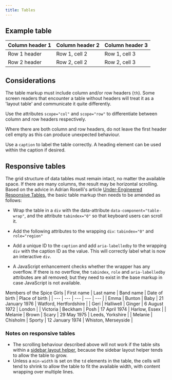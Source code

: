```yaml
---
title: Tables
---
```

Example table
-------------

| Column header 1 | Column header 2 | Column header 3 |
| --- | --- | --- |
| Row 1 header | Row 1, cell 2 | Row 1, cell 3 |
| Row 2 header | Row 2, cell 2 | Row 2, cell 3 |

Considerations
--------------

The table markup must include column and/or row headers (`th`). Some screen readers that encounter a table without headers will treat it as a 'layout table' and communicate it quite differently.

Use the attributes `scope="col"` and `scope="row"` to differentiate between column and row headers respectively.

Where there are both column and row headers, do not leave the first header cell empty as this can produce unexpected behaviour.

Use a `caption` to label the table correctly. A heading element can be used within the caption if desired.

Responsive tables
-----------------

The grid structure of data tables must remain intact, no matter the available space. If there are many columns, the result may be horizontal scrolling. Based on the advice in Adrian Roselli's article [Under-Engineered Responsive Tables](https://adrianroselli.com/2020/11/under-engineered-responsive-tables.html), the basic table markup then needs to be amended as follows:

-   Wrap the table in a `div` with the data-attribute `data-component="table-wrap"`, and the attribute `tabindex="0"` so that keyboard users can scroll it.

-   Add the following attributes to the wrapping `div`: `tabindex="0"` and `role="region"`

-   Add a unique ID to the `caption` and add `aria-labelledby` to the wrapping `div` with the caption ID as the value. This will correctly label what is now an interactive `div`.

-   A JavaScript enhancement checks whether the wrapper has any overflow. If there is no overflow, the `tabindex`, `role` and `aria-labelledby` attributes are all removed; but they need to exist in the base markup in case JavaScript is not available.

Members of the Spice Girls
| First name | Last name | Band name | Date of birth | Place of birth |
| --- | --- | --- | --- | --- |
| Emma | Bunton | Baby | 21 January 1976 | Watford, Hertfordshire |
| Geri | Halliwell | Ginger | 6 August 1972 | London |
| Victoria | Beckham | Posh | 17 April 1974 | Harlow, Essex |
| Melanie | Brown | Scary | 29 May 1975 | Leeds, Yorkshire |
| Melanie | Chisholm | Sporty | 12 January 1974 | Whiston, Merseyside |

### Notes on responsive tables

-   The scrolling behaviour described above will not work if the table sits within a [sidebar layout helper](https://amplify.studio24.net/amplify/layout-helpers/sidebar.html), because the sidebar layout helper tends to allow the table to grow.
-   Unless a `min-width` is set on the `td` elements in the table, the cells will tend to shrink to allow the table to fit the available width, with content wrapping over multiple lines.